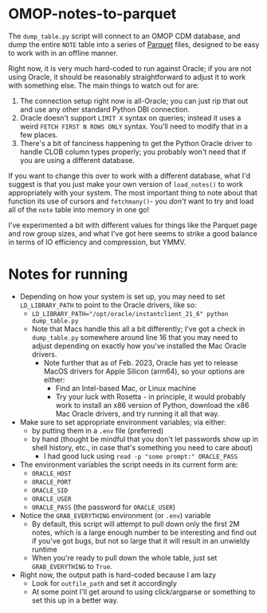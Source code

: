 # OMOP-notes-to-parquet

The `dump_table.py` script will connect to an OMOP CDM database, and dump the entire `NOTE` table into a series of [Parquet](https://parquet.apache.org/) files, designed to be easy to work with in an offline manner.

Right now, it is very much hard-coded to run against Oracle; if you are not using Oracle, it should be reasonably straightforward to adjust it to work with something else. 
The main things to watch out for are:

1. The connection setup right now is all-Oracle; you can just rip that out and use any other standard Python DBI connection.
2. Oracle doesn't support `LIMIT X` syntax on queries; instead it uses a weird `FETCH FIRST N ROWS ONLY` syntax. You'll need to modify that in a few places.
3. There's a bit of fanciness happening to get the Python Oracle driver to handle CLOB column types properly; you probably won't need that if you are using a different database.
 
If you want to change this over to work with a different database, what I'd suggest is that you just make your own version of `load_notes()` to work appropriately with your system. 
The most important thing to note about that function its use of cursors and `fetchmany()`- you _don't_ want to try and load all of the `note` table into memory in one go! 

I've experimented a bit with different values for things like the Parquet page and row group sizes, and what I've got here seems to strike a good balance in terms of IO efficiency and compression, but YMMV.

# Notes for running

- Depending on how your system is set up, you may need to set `LD_LIBRARY_PATH` to point to the Oracle drivers, like so:
  - `LD_LIBRARY_PATH="/opt/oracle/instantclient_21_6" python dump_table.py`
  - Note that Macs handle this all a bit differently; I've got a check in `dump_table.py` somewhere around line 16 that you may need to adjust depending on exactly how you've installed the Mac Oracle drivers.
    - Note further that as of Feb. 2023, Oracle has yet to release MacOS drivers for Apple Silicon (arm64), so your options are either:
      - Find an Intel-based Mac, or Linux machine
      - Try your luck with Rosetta - in principle, it would probably work to install an x86 version of Python, download the x86 Mac Oracle drivers, and try running it all that way.  
- Make sure to set appropriate environment variables; via either:
  - by putting them in a `.env` file (preferred)
  - by hand (thought be mindful that you don't let passwords show up in shell history, etc., in case that's something you need to care about)
    - I had good luck using `read -p "some prompt:" ORACLE_PASS`
- The environment variables the script needs in its current form are:
  - `ORACLE_HOST`
  - `ORACLE_PORT`
  - `ORACLE_SID`
  - `ORACLE_USER`
  - `ORACLE_PASS` (the password for `ORACLE_USER`)
- Notice the `GRAB_EVERYTHING` environment (or `.env`) variable
  - By default, this script will attempt to pull down only the first 2M notes, which is a large enough number to be interesting and find out if you've got bugs, but not so large that it will result in an unwieldy runtime
  - When you're ready to pull down the whole table, just set `GRAB_EVERYTHING` to `True`. 
- Right now, the output path is hard-coded because I am lazy
  - Look for `outfile_path` and set it accordingly
  - At some point I'll get around to using click/argparse or something to set this up in a better way. 

